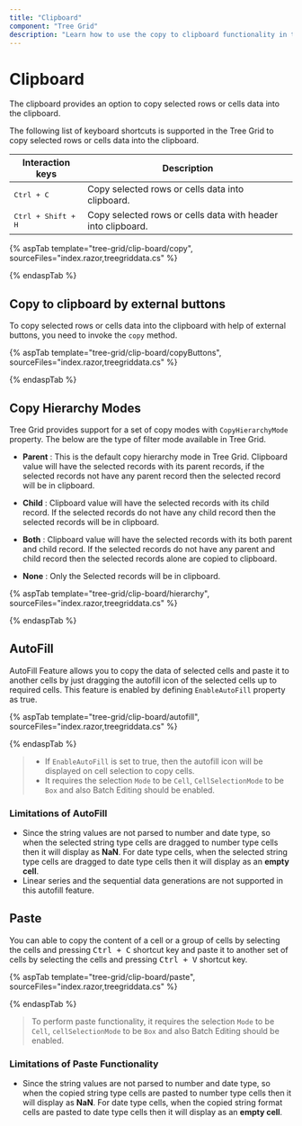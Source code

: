 ```yaml
---
title: "Clipboard"
component: "Tree Grid"
description: "Learn how to use the copy to clipboard functionality in the Blazor Tree Grid Control."
---
```


# Clipboard

The clipboard provides an option to copy selected rows or cells data into the clipboard.

The following list of keyboard shortcuts is supported in the Tree Grid to copy selected rows or cells data into the clipboard.

Interaction keys |Description
-----|-----
<kbd>Ctrl + C</kbd> |Copy selected rows or cells data into clipboard.
<kbd>Ctrl + Shift + H</kbd> |Copy selected rows or cells data with header into clipboard.

{% aspTab template="tree-grid/clip-board/copy", sourceFiles="index.razor,treegriddata.cs" %}

{% endaspTab %}

## Copy to clipboard by external buttons

To copy selected rows or cells data into the clipboard with help of external buttons, you need to invoke the `copy` method.

{% aspTab template="tree-grid/clip-board/copyButtons", sourceFiles="index.razor,treegriddata.cs" %}

{% endaspTab %}

## Copy Hierarchy Modes

Tree Grid provides support for a set of copy modes with `CopyHierarchyMode` property.
The below are the type of filter mode available in Tree Grid.

* **Parent** : This is the default copy hierarchy mode in Tree Grid. Clipboard value will have the selected records with its parent records, if the selected records not have any parent record then the selected record will be in clipboard.

* **Child** : Clipboard value will have the selected records with its child record. If the selected records do not have any child record then the selected records will be in clipboard.

* **Both** : Clipboard value will have the selected records with its both parent and child record. If the selected records do not have any parent and child record then the selected records alone are copied to clipboard.

* **None** : Only the Selected records will be in clipboard.

{% aspTab template="tree-grid/clip-board/hierarchy", sourceFiles="index.razor,treegriddata.cs" %}

{% endaspTab %}

## AutoFill

AutoFill Feature allows you to copy the data of selected cells and paste it to another cells by just dragging the autofill icon of the selected cells up to required cells. This feature is enabled by defining `EnableAutoFill` property as true.

{% aspTab template="tree-grid/clip-board/autofill", sourceFiles="index.razor,treegriddata.cs" %}

{% endaspTab %}

> * If `EnableAutoFill` is set to true, then the autofill icon will be displayed on cell selection to copy cells.
> * It requires the selection `Mode` to be `Cell`,  `CellSelectionMode` to be `Box` and also Batch Editing should be enabled.

### Limitations of AutoFill

* Since the string values are not parsed to number and date type, so when the selected string type cells are dragged to number type cells then it will display as **NaN**. For date type cells, when the selected string type cells are dragged to date type cells then it will display as an **empty cell**.
* Linear series and the sequential data generations are not supported in this autofill feature.

## Paste

You can able to copy the content of a cell or a group of cells by selecting the cells and pressing <kbd>Ctrl + C</kbd> shortcut key and paste it to another set of cells by selecting the cells and pressing <kbd>Ctrl + V</kbd> shortcut key.

{% aspTab template="tree-grid/clip-board/paste", sourceFiles="index.razor,treegriddata.cs" %}

{% endaspTab %}

> To perform paste functionality, it requires the selection `Mode` to be `Cell`,  `cellSelectionMode` to be `Box` and also Batch Editing should be enabled.

### Limitations of Paste Functionality

* Since the string values are not parsed to number and date type, so when the copied string type cells are pasted to number type cells then it will display as **NaN**. For date type cells, when the copied string format cells are pasted to date type cells then it will display as an **empty cell**.